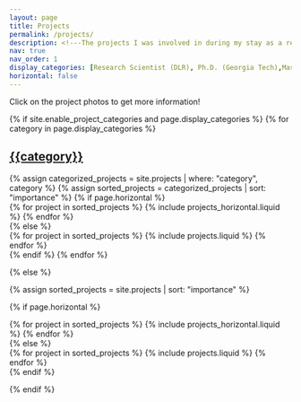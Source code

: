 ```yaml
---
layout: page
title: Projects
permalink: /projects/
description: <!---The projects I was involved in during my stay as a research scientist at DLR, my Ph.D. years at Georgia Tech, and M.S and B.S years at ODTU/METU--->
nav: true
nav_order: 1
display_categories: [Research Scientist (DLR), Ph.D. (Georgia Tech),Master of Science (ODTU/METU),Bachelor of Science (ODTU/METU)]
horizontal: false
---
```


Click on the project photos to get more information!

<div class="projects">
  {% if site.enable_project_categories and page.display_categories %}
  <!-- Display categorized projects -->
    {% for category in page.display_categories %}
    <a id="{{ category }}" href=".#{{ category }}">
      <h2 class="category">{{category}}</h2>
    </a>
      {% assign categorized_projects = site.projects | where: "category", category %}
      {% assign sorted_projects = categorized_projects | sort: "importance" %}
      <!-- Generate cards for each project -->
      {% if page.horizontal %}
        <div class="container">
        <div class="row row-cols-1 row-cols-md-2">
          {% for project in sorted_projects %}
            {% include projects_horizontal.liquid %}
          {% endfor %}
          </div>
        </div>
      {% else %}
      <div class="row row-cols-1 row-cols-md-3">
          {% for project in sorted_projects %}
            {% include projects.liquid %}
          {% endfor %}
        </div>
      {% endif %}
    {% endfor %}

  {% else %}
  
  <!-- Display projects without categories -->
    
  {% assign sorted_projects = site.projects | sort: "importance" %}
  
   <!-- Generate cards for each project -->
    
  {% if page.horizontal %}
    
  <div class="container">
    <div class="row row-cols-1 row-cols-md-2">
        {% for project in sorted_projects %}
      {% include projects_horizontal.liquid %}
        {% endfor %}
        </div>
      </div>
    {% else %}
  <div class="row row-cols-1 row-cols-md-3">
        {% for project in sorted_projects %}
      {% include projects.liquid %}
        {% endfor %}
      </div>
    {% endif %}

  {% endif %}

</div>

